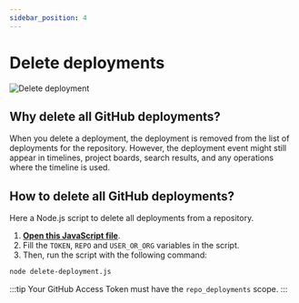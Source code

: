 ```yaml
---
sidebar_position: 4
---
```


# Delete deployments

![Delete deployment](@site/static/img/example/github-active-deployments.jpg)

## Why delete all GitHub deployments?

When you delete a deployment, the deployment is removed from the list of deployments for the repository. However, the deployment event might still appear in timelines, project boards, search results, and any operations where the timeline is used.

## How to delete all GitHub deployments?

Here a Node.js script to delete all deployments from a repository.

1. [**Open this JavaScript file**](./delete-deployment.js).
2. Fill the `TOKEN`, `REPO` and `USER_OR_ORG` variables in the script.
3. Then, run the script with the following command:

```bash
node delete-deployment.js
```

:::tip
Your GitHub Access Token must have the `repo_deployments` scope.
:::

